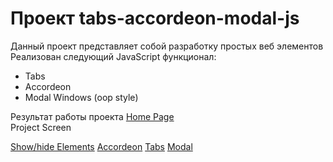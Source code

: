 # Проект tabs-accordeon-modal-js
 Данный проект представляет собой разработку простых веб элементов <br>
Реализован следующий JavaScript функционал:
 * Tabs
 * Accordeon
 * Modal Windows (oop style)

 Результат работы проекта [Home Page](https://samokhindmitro.github.io/tabs-accordeon-modal-js) <br>
 Project Screen
          
 [Show/hide Elements](screen/show-hide-block.png)
 [Accordeon](screen/accordeon.png)
 [Tabs](screen/tabs.png)
 [Modal](screen/modalWindow.png)
